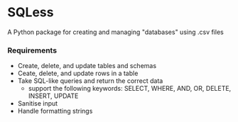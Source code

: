 # SQLess
A Python package for creating and managing "databases" using .csv files
### Requirements
* Create, delete, and update tables and schemas
* Ceate, delete, and update rows in a table
* Take SQL-like queries and return the correct data
    * support the following keywords: SELECT, WHERE, AND, OR, DELETE, INSERT, UPDATE
* Sanitise input
* Handle formatting strings
